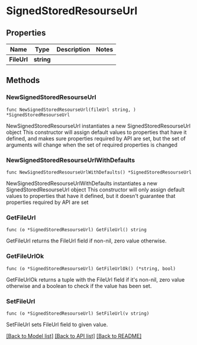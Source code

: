 # SignedStoredResourseUrl

## Properties

Name | Type | Description | Notes
------------ | ------------- | ------------- | -------------
**FileUrl** | **string** |  | 

## Methods

### NewSignedStoredResourseUrl

`func NewSignedStoredResourseUrl(fileUrl string, ) *SignedStoredResourseUrl`

NewSignedStoredResourseUrl instantiates a new SignedStoredResourseUrl object
This constructor will assign default values to properties that have it defined,
and makes sure properties required by API are set, but the set of arguments
will change when the set of required properties is changed

### NewSignedStoredResourseUrlWithDefaults

`func NewSignedStoredResourseUrlWithDefaults() *SignedStoredResourseUrl`

NewSignedStoredResourseUrlWithDefaults instantiates a new SignedStoredResourseUrl object
This constructor will only assign default values to properties that have it defined,
but it doesn't guarantee that properties required by API are set

### GetFileUrl

`func (o *SignedStoredResourseUrl) GetFileUrl() string`

GetFileUrl returns the FileUrl field if non-nil, zero value otherwise.

### GetFileUrlOk

`func (o *SignedStoredResourseUrl) GetFileUrlOk() (*string, bool)`

GetFileUrlOk returns a tuple with the FileUrl field if it's non-nil, zero value otherwise
and a boolean to check if the value has been set.

### SetFileUrl

`func (o *SignedStoredResourseUrl) SetFileUrl(v string)`

SetFileUrl sets FileUrl field to given value.



[[Back to Model list]](../README.md#documentation-for-models) [[Back to API list]](../README.md#documentation-for-api-endpoints) [[Back to README]](../README.md)


